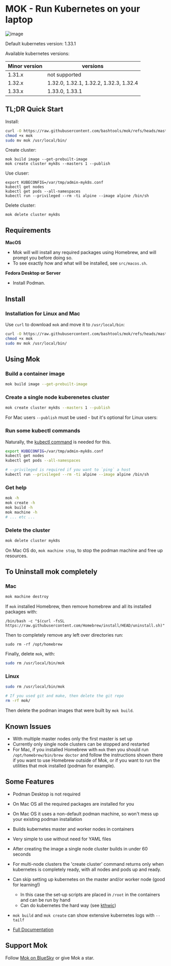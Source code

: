 # MOK - Run Kubernetes on your laptop

![image](https://github.com/user-attachments/assets/0750910e-d6da-4c65-92ea-f7bc64b116cc)


Default kubernetes version: 1.33.1

Available kubernetes versions:

| Minor version | versions |
| ------------- | -------- |
| 1.31.x        | not supported |
| 1.32.x        | 1.32.0, 1.32.1, 1.32.2, 1.32.3, 1.32.4 |
| 1.33.x        | 1.33.0, 1.33.1 |

## TL;DR Quick Start

Install:

```bash
curl -O https://raw.githubusercontent.com/bashtools/mok/refs/heads/master/package/mok
chmod +x mok
sudo mv mok /usr/local/bin/
```

Create cluster:

```
mok build image --get-prebuilt-image
mok create cluster myk8s --masters 1 --publish
```

Use cluser:

```
export KUBECONFIG=/var/tmp/admin-myk8s.conf
kubectl get nodes
kubectl get pods --all-namespaces
kubectl run --privileged --rm -ti alpine --image alpine /bin/sh
```

Delete cluster:

```
mok delete cluster myk8s
```

## Requirements

**MacOS**
* Mok will will install any required packages using Homebrew, and will prompt you before doing so.
* To see exactly how and what will be installed, see `src/macos.sh`.

**Fedora Desktop or Server**
* Install Podman.

## Install

### Installation for Linux and Mac

Use `curl` to download `mok` and move it to `/usr/local/bin`:

```bash
curl -O https://raw.githubusercontent.com/bashtools/mok/refs/heads/master/package/mok
chmod +x mok
sudo mv mok /usr/local/bin/
```

## Using Mok

### Build a container image

```bash
mok build image --get-prebuilt-image
```

### Create a single node kuberenetes cluster

```bash
mok create cluster myk8s --masters 1 --publish
```

For Mac users `--publish` must be used - but it's optional for Linux users:

### Run some kubectl commands

Naturally, the [kubectl command](https://kubernetes.io/docs/tasks/tools/) is needed for this.

```bash
export KUBECONFIG=/var/tmp/admin-myk8s.conf
kubectl get nodes
kubectl get pods --all-namespaces
```

```bash
# --privileged is required if you want to `ping` a host
kubectl run --privileged --rm -ti alpine --image alpine /bin/sh
```

### Get help

```bash
mok -h
mok create -h
mok build -h
mok machine -h
# ... etc ...
```

### Delete the cluster

```bash
mok delete cluster myk8s
```

On Mac OS do, `mok machine stop`, to stop the podman machine and free up resources.

## To Uninstall mok completely

### Mac

```bash
mok machine destroy
```

If `mok` installed Homebrew, then remove homebrew and all its installed packages with:

```
/bin/bash -c "$(curl -fsSL https://raw.githubusercontent.com/Homebrew/install/HEAD/uninstall.sh)"
```

Then to completely remove any left over directories run:

```
sudo rm -rf /opt/homebrew
```

Finally, delete `mok`, with:

```bash
sudo rm /usr/local/bin/mok
```

### Linux

```bash
sudo rm /usr/local/bin/mok

# If you used git and make, then delete the git repo
rm -rf mok/
```

Then delete the podman images that were built by `mok build`.

## Known Issues

* With multiple master nodes only the first master is set up
* Currently only single node clusters can be stopped and restarted
* For Mac, if you installed Homebrew with `mok` then you should run
  `/opt/homebrew/bin/brew doctor` and follow the instructions shown there if
  you want to use Homebrew outside of Mok, or if you want to run the utilities
  that mok installed (podman for example).

## Some Features

* Podman Desktop is not required
* On Mac OS all the required packages are installed for you
* On Mac OS it uses a non-default podman machine, so won't mess up your existing podman installation
* Builds kubernetes master and worker nodes in containers
* Very simple to use without need for YAML files
* After creating the image a single node cluster builds in under 60 seconds
* For multi-node clusters the 'create cluster' command returns only when kubernetes is completely ready, with all nodes and pods up and ready.
* Can skip setting up kubernetes on the master and/or worker node (good for learning!)
  * In this case the set-up scripts are placed in `/root` in the containers and can be run by hand
  * Can do kubernetes the hard way (see [kthwic](https://github.com/my-own-kind/kubernetes-the-hard-way-in-containers))
* `mok build` and `mok create` can show extensive kubernetes logs with `--tailf`

* [Full Documentation](https://github.com/bashtools/mokctl-docs/tree/master/docs)

## Support Mok

Follow [Mok on BlueSky](https://bsky.app/profile/github-mok.bsky.social) or give Mok a star.
